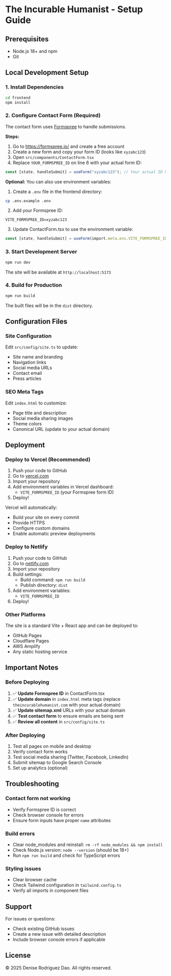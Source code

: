 # The Incurable Humanist - Setup Guide

## Prerequisites

- Node.js 18+ and npm
- Git

## Local Development Setup

### 1. Install Dependencies

```bash
cd frontend
npm install
```

### 2. Configure Contact Form (Required)

The contact form uses [Formspree](https://formspree.io/) to handle submissions.

**Steps:**

1. Go to https://formspree.io/ and create a free account
2. Create a new form and copy your form ID (looks like `xyzabc123`)
3. Open `src/components/ContactForm.tsx`
4. Replace `YOUR_FORMSPREE_ID` on line 6 with your actual form ID:

```typescript
const [state, handleSubmit] = useForm("xyzabc123"); // Your actual ID here
```

**Optional:** You can also use environment variables:

1. Create a `.env` file in the frontend directory:
```bash
cp .env.example .env
```

2. Add your Formspree ID:
```
VITE_FORMSPREE_ID=xyzabc123
```

3. Update ContactForm.tsx to use the environment variable:
```typescript
const [state, handleSubmit] = useForm(import.meta.env.VITE_FORMSPREE_ID);
```

### 3. Start Development Server

```bash
npm run dev
```

The site will be available at `http://localhost:5173`

### 4. Build for Production

```bash
npm run build
```

The built files will be in the `dist` directory.

## Configuration Files

### Site Configuration

Edit `src/config/site.ts` to update:
- Site name and branding
- Navigation links
- Social media URLs
- Contact email
- Press articles

### SEO Meta Tags

Edit `index.html` to customize:
- Page title and description
- Social media sharing images
- Theme colors
- Canonical URL (update to your actual domain)

## Deployment

### Deploy to Vercel (Recommended)

1. Push your code to GitHub
2. Go to [vercel.com](https://vercel.com)
3. Import your repository
4. Add environment variables in Vercel dashboard:
   - `VITE_FORMSPREE_ID` (your Formspree form ID)
5. Deploy!

Vercel will automatically:
- Build your site on every commit
- Provide HTTPS
- Configure custom domains
- Enable automatic preview deployments

### Deploy to Netlify

1. Push your code to GitHub
2. Go to [netlify.com](https://netlify.com)
3. Import your repository
4. Build settings:
   - Build command: `npm run build`
   - Publish directory: `dist`
5. Add environment variables:
   - `VITE_FORMSPREE_ID`
6. Deploy!

### Other Platforms

The site is a standard Vite + React app and can be deployed to:
- GitHub Pages
- Cloudflare Pages
- AWS Amplify
- Any static hosting service

## Important Notes

### Before Deploying

1. ✅ **Update Formspree ID** in ContactForm.tsx
2. ✅ **Update domain** in `index.html` meta tags (replace `theincurablehumanist.com` with your actual domain)
3. ✅ **Update sitemap.xml** URLs with your actual domain
4. ✅ **Test contact form** to ensure emails are being sent
5. ✅ **Review all content** in `src/config/site.ts`

### After Deploying

1. Test all pages on mobile and desktop
2. Verify contact form works
3. Test social media sharing (Twitter, Facebook, LinkedIn)
4. Submit sitemap to Google Search Console
5. Set up analytics (optional)

## Troubleshooting

### Contact form not working
- Verify Formspree ID is correct
- Check browser console for errors
- Ensure form inputs have proper `name` attributes

### Build errors
- Clear node_modules and reinstall: `rm -rf node_modules && npm install`
- Check Node.js version: `node --version` (should be 18+)
- Run `npm run build` and check for TypeScript errors

### Styling issues
- Clear browser cache
- Check Tailwind configuration in `tailwind.config.ts`
- Verify all imports in component files

## Support

For issues or questions:
- Check existing GitHub issues
- Create a new issue with detailed description
- Include browser console errors if applicable

## License

© 2025 Denise Rodriguez Dao. All rights reserved.
